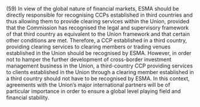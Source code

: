 (59) In view of the global nature of financial markets, ESMA should be directly responsible for recognising CCPs established in third countries and thus allowing them to provide clearing services within the Union, provided that the Commission has recognised the legal and supervisory framework of that third country as equivalent to the Union framework and that certain other conditions are met. Therefore, a CCP established in a third country, providing clearing services to clearing members or trading venues established in the Union should be recognised by ESMA. However, in order not to hamper the further development of cross-border investment management business in the Union, a third-country CCP providing services to clients established in the Union through a clearing member established in a third country should not have to be recognised by ESMA. In this context, agreements with the Union’s major international partners will be of particular importance in order to ensure a global level playing field and financial stability.